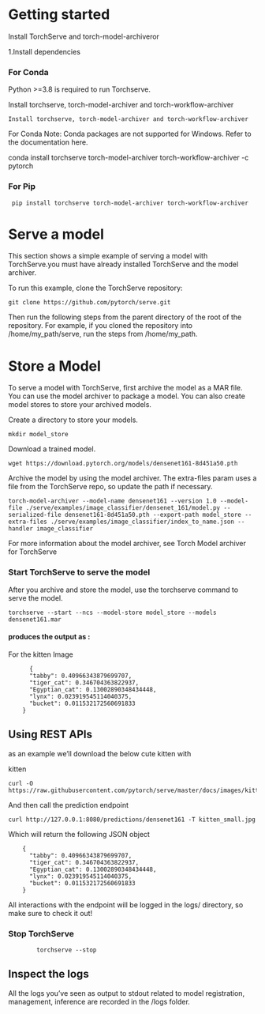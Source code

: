 
# Getting started

Install TorchServe and torch-model-archiveror

1.Install dependencies

### For Conda
Python >=3.8 is required to run Torchserve.

Install torchserve, torch-model-archiver and torch-workflow-archiver


            
    Install torchserve, torch-model-archiver and torch-workflow-archiver

For Conda Note: Conda packages are not supported for Windows. Refer to the documentation here.

conda install torchserve torch-model-archiver torch-workflow-archiver -c pytorch

### For Pip

     pip install torchserve torch-model-archiver torch-workflow-archiver



# Serve a model
This section shows a simple example of serving a model with TorchServe.you must have already installed TorchServe and the model archiver.

To run this example, clone the TorchServe repository:

    git clone https://github.com/pytorch/serve.git

Then run the following steps from the parent directory of the root of the repository. For example, if you cloned the repository into /home/my_path/serve, run the steps from /home/my_path.

# Store a Model
To serve a model with TorchServe, first archive the model as a MAR file. You can use the model archiver to package a model. You can also create model stores to store your archived models.

Create a directory to store your models.

    mkdir model_store
Download a trained model.

    wget https://download.pytorch.org/models/densenet161-8d451a50.pth

Archive the model by using the model archiver. The extra-files param uses a file from the TorchServe repo, so update the path if necessary.

    torch-model-archiver --model-name densenet161 --version 1.0 --model-file ./serve/examples/image_classifier/densenet_161/model.py --serialized-file densenet161-8d451a50.pth --export-path model_store --extra-files ./serve/examples/image_classifier/index_to_name.json --handler image_classifier

For more information about the model archiver, see Torch Model archiver for TorchServe

### Start TorchServe to serve the model

After you archive and store the model, use the torchserve command to serve the model.

    torchserve --start --ncs --model-store model_store --models densenet161.mar


#### produces the output as :
 For the kitten Image

          {
          "tabby": 0.40966343879699707,
          "tiger_cat": 0.346704363822937,
          "Egyptian_cat": 0.13002890348434448,
          "lynx": 0.023919545114040375,
          "bucket": 0.011532172560691833
        }


## Using REST APIs

as an example we’ll download the below cute kitten with

kitten


    curl -O https://raw.githubusercontent.com/pytorch/serve/master/docs/images/kitten_small.jpg

And then call the prediction endpoint


    curl http://127.0.0.1:8080/predictions/densenet161 -T kitten_small.jpg

Which will return the following JSON object
        
        {
          "tabby": 0.40966343879699707,
          "tiger_cat": 0.346704363822937,
          "Egyptian_cat": 0.13002890348434448,
          "lynx": 0.023919545114040375,
          "bucket": 0.011532172560691833
        }

All interactions with the endpoint will be logged in the logs/ directory, so make sure to check it out!


### Stop TorchServe

            torchserve --stop

## Inspect the logs

All the logs you’ve seen as output to stdout related to model registration, management, inference are recorded in the /logs folder.
